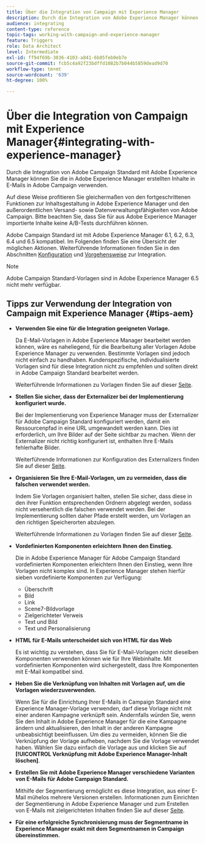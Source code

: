 ```yaml
---
title: Über die Integration von Campaign mit Experience Manager
description: Durch die Integration von Adobe Experience Manager können Sie Inhalte direkt in AEM erstellen und später in Adobe Campaign verwenden.
audience: integrating
content-type: reference
topic-tags: working-with-campaign-and-experience-manager
feature: Triggers
role: Data Architect
level: Intermediate
exl-id: ff94f69b-3036-4103-a841-6b85feb0eb7e
source-git-commit: fcb5c4a92f23bdffd1082b7b044b5859dead9d70
workflow-type: tm+mt
source-wordcount: '639'
ht-degree: 100%

---
```


# Über die Integration von Campaign mit Experience Manager{#integrating-with-experience-manager}

Durch die Integration von Adobe Campaign Standard mit Adobe Experience Manager können Sie die in Adobe Experience Manager erstellten Inhalte in E-Mails in Adobe Campaign verwenden.

Auf diese Weise profitieren Sie gleichermaßen von den fortgeschrittenen Funktionen zur Inhaltsgestaltung in Adobe Experience Manager und den außerordentlichen Versand- sowie Datenverwaltungsfähigkeiten von Adobe Campaign. Bitte beachten Sie, dass Sie für aus Adobe Experience Manager importierte Inhalte keine A/B-Tests durchführen können.

Adobe Campaign Standard ist mit Adobe Experience Manager 6.1, 6.2, 6.3, 6.4 und 6.5 kompatibel. Im Folgenden finden Sie eine Übersicht der möglichen Aktionen. Weiterführende Informationen finden Sie in den Abschnitten [Konfiguration](https://experienceleague.adobe.com/docs/experience-manager-65/administering/integration/campaignstandard.html?lang=de) und [Vorgehensweise](https://experienceleague.adobe.com/docs/experience-manager-65/authoring/aem-adobe-campaign/campaign.html?lang=de) zur Integration.

>[!NOTE]
>
> Adobe Campaign Standard-Vorlagen sind in Adobe Experience Manager 6.5 nicht mehr verfügbar.

## Tipps zur Verwendung der Integration von Campaign mit Experience Manager {#tips-aem}

* **Verwenden Sie eine für die Integration geeigneten Vorlage.**

   Da E-Mail-Vorlagen in Adobe Experience Manager bearbeitet werden können, wäre es naheliegend, für die Bearbeitung aller Vorlagen Adobe Experience Manager zu verwenden. Bestimmte Vorlagen sind jedoch nicht einfach zu handhaben. Kundenspezifische, individualisierte Vorlagen sind für diese Integration nicht zu empfehlen und sollten direkt in Adobe Campaign Standard bearbeitet werden.

   Weiterführende Informationen zu Vorlagen finden Sie auf dieser [Seite](https://experienceleague.adobe.com/docs/experience-manager-65/developing/platform/templates/templates.html?lang=de).

* **Stellen Sie sicher, dass der Externalizer bei der Implementierung konfiguriert wurde.**

   Bei der Implementierung von Experience Manager muss der Externalizer für Adobe Campaign Standard konfiguriert werden, damit ein Ressourcenpfad in eine URL umgewandelt werden kann. Dies ist erforderlich, um Ihre Bilder auf der Seite sichtbar zu machen. Wenn der Externalizer nicht richtig konfiguriert ist, enthalten Ihre E-Mails fehlerhafte Bilder.

   Weiterführende Informationen zur Konfiguration des Externalizers finden Sie auf dieser [Seite](https://experienceleague.adobe.com/docs/experience-manager-65/developing/platform/externalizer.html?lang=de).

* **Organisieren Sie Ihre E-Mail-Vorlagen, um zu vermeiden, dass die falschen verwendet werden.**

   Indem Sie Vorlagen organisiert halten, stellen Sie sicher, dass diese in den ihrer Funktion entsprechenden Ordnern abgelegt werden, sodass nicht versehentlich die falschen verwendet werden. Bei der Implementierung sollten daher Pfade erstellt werden, um Vorlagen an den richtigen Speicherorten abzulegen.

   Weiterführende Informationen zu Vorlagen finden Sie auf dieser [Seite](https://experienceleague.adobe.com/docs/experience-manager-65/developing/platform/templates/templates.html?lang=de#template-availability).

* **Vordefinierten Komponenten erleichtern Ihnen den Einstieg.**

   Die in Adobe Experience Manager für Adobe Campaign Standard vordefinierten Komponenten erleichtern Ihnen den Einstieg, wenn Ihre Vorlagen nicht komplex sind.
In Experience Manager stehen hierfür sieben vordefinierte Komponenten zur Verfügung:

   * Überschrift
   * Bild
   * Link
   * Scene7-Bildvorlage
   * Zielgerichteter Verweis
   * Text und Bild
   * Text und Personalisierung

* **HTML für E-Mails unterscheidet sich von HTML für das Web**

   Es ist wichtig zu verstehen, dass Sie für E-Mail-Vorlagen nicht dieselben Komponenten verwenden können wie für Ihre Webinhalte. Mit vordefinierten Komponenten wird sichergestellt, dass Ihre Komponenten mit E-Mail kompatibel sind.

* **Heben Sie die Verknüpfung von Inhalten mit Vorlagen auf, um die Vorlagen wiederzuverwenden.**

   Wenn Sie für die Einrichtung Ihrer E-Mails in Campaign Standard eine Experience Manager-Vorlage verwenden, darf diese Vorlage nicht mit einer anderen Kampagne verknüpft sein. Andernfalls würden Sie, wenn Sie den Inhalt in Adobe Experience Manager für die eine Kampagne ändern und aktualisieren, den Inhalt in der anderen Kampagne unbeabsichtigt beeinflussen.
Um dies zu vermeiden, können Sie die Verknüpfung der Vorlage aufheben, nachdem Sie die Vorlage verwendet haben. Wählen Sie dazu einfach die Vorlage aus und klicken Sie auf **[!UICONTROL Verknüpfung mit Adobe Experience Manager-Inhalt löschen]**.

* **Erstellen Sie mit Adobe Experience Manager verschiedene Varianten von E-Mails für Adobe Campaign Standard.**

   Mithilfe der Segmentierung ermöglicht es diese Integration, aus einer E-Mail mühelos mehrere Versionen erstellen.
Informationen zum Einrichten der Segmentierung in Adobe Experience Manager und zum Erstellen von E-Mails mit zielgerichteten Inhalten finden Sie auf dieser [Seite](https://experienceleague.adobe.com/docs/experience-manager-65/authoring/aem-adobe-campaign/target-adobe-campaign.html?lang=de#setting-up-segmentation-in-aem).

* **Für eine erfolgreiche Synchronisierung muss der Segmentname in Experience Manager exakt mit dem Segmentnamen in Campaign übereinstimmen.**
